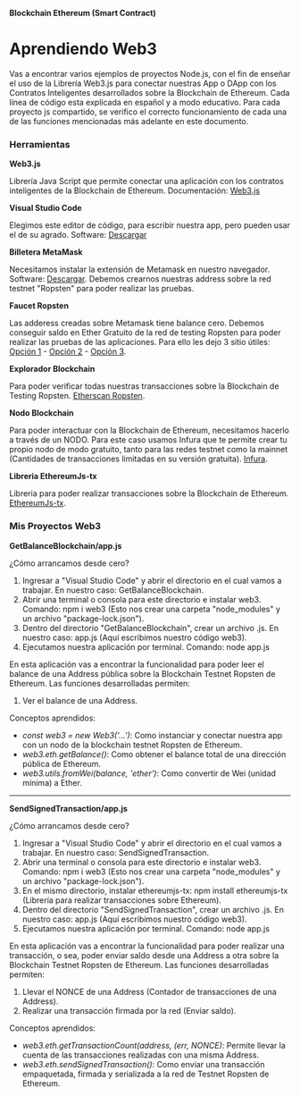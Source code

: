 **Blockchain Ethereum (Smart Contract)**
# Aprendiendo Web3
Vas a encontrar varios ejemplos de proyectos Node.js, con el fin de enseñar el uso de la Librería Web3.js para conectar nuestras App o DApp con los Contratos Inteligentes desarrollados sobre la Blockchain de Ethereum. Cada línea de código esta explicada en español y a modo educativo. Para cada proyecto js compartido, se verifico el correcto funcionamiento de cada una de las funciones mencionadas más adelante en este documento.

### Herramientas
**Web3.js**

Librería Java Script que permite conectar una aplicación con los contratos inteligentes de la Blockchain de Ethereum. Documentación: [Web3.js](https://web3js.readthedocs.io/en/v1.3.0/)

**Visual Studio Code**

Elegimos este editor de código, para escribir nuestra app, pero pueden usar el de su agrado. Software: [Descargar](https://code.visualstudio.com/)

**Billetera MetaMask**

Necesitamos instalar la extensión de Metamask en nuestro navegador. Software: [Descargar](https://metamask.io/).
Debemos crearnos nuestras address sobre la red testnet "Ropsten" para poder realizar las pruebas.

**Faucet Ropsten**

Las adderess creadas sobre Metamask tiene balance cero. Debemos conseguir saldo en Ether Gratuito de la red de testing Ropsten para poder realizar las pruebas de las aplicaciones. Para ello les dejo 3 sitio útiles: [Opción 1](https://faucet.ropsten.be/) - [Opción 2](https://faucet.dimensions.network/) - [Opción 3](https://faucet.kyber.network/).

**Explorador Blockchain**

Para poder verificar todas nuestras transacciones sobre la Blockchain de Testing Ropsten. [Etherscan Ropsten](https://ropsten.etherscan.io/).

**Nodo Blockchain**

Para poder interactuar con la Blockchain de Ethereum, necesitamos hacerlo a través de un NODO. Para este caso usamos Infura que te permite crear tu propio nodo de modo gratuito, tanto para las redes testnet como la mainnet (Cantidades de transacciones limitadas en su versión gratuita). [Infura](https://infura.io/dashboard).

**Libreria EthereumJs-tx**

Libreria para poder realizar transacciones sobre la Blockchain de Ethereum. [EthereumJs-tx](https://github.com/ethereumjs/ethereumjs-tx).


### Mis Proyectos Web3
**GetBalanceBlockchain/app.js**

¿Cómo arrancamos desde cero?
1) Ingresar a "Visual Studio Code" y abrir el directorio en el cual vamos a trabajar. En nuestro caso: GetBalanceBlockchain.
2) Abrir una terminal o consola para este directorio e instalar web3. Comando: npm i web3 (Esto nos crear una carpeta "node_modules" y un archivo "package-lock.json").
3) Dentro del directorio "GetBalanceBlockchain", crear un archivo .js. En nuestro caso: app.js (Aquí escribimos nuestro código web3).
4) Ejecutamos nuestra aplicación por terminal. Comando: node app.js

En esta aplicación vas a encontrar la funcionalidad para poder leer el balance de una Address pública sobre la Blockchain Testnet Ropsten de Ethereum.
Las funciones desarrolladas permiten:
1) Ver el balance de una Address.

Conceptos aprendidos:
- *const web3 = new Web3('...')*: Como instanciar y conectar nuestra app con un nodo de la blockchain testnet Ropsten de Ethereum.
- *web3.eth.getBalance()*: Como obtener el balance total de una dirección pública de Ethereum.
- *web3.utils.fromWei(balance, 'ether')*: Como convertir de Wei (unidad mínima) a Ether.

------------------------------------
**SendSignedTransaction/app.js**

¿Cómo arrancamos desde cero?
1) Ingresar a "Visual Studio Code" y abrir el directorio en el cual vamos a trabajar. En nuestro caso: SendSignedTransaction.
2) Abrir una terminal o consola para este directorio e instalar web3. Comando: npm i web3 (Esto nos crear una carpeta "node_modules" y un archivo "package-lock.json").
3) En el mismo directorio, instalar ethereumjs-tx: npm install ethereumjs-tx (Librería para realizar transacciones sobre Ethereum).
4) Dentro del directorio "SendSignedTransaction", crear un archivo .js. En nuestro caso: app.js (Aquí escribimos nuestro código web3).
5) Ejecutamos nuestra aplicación por terminal. Comando: node app.js

En esta aplicación vas a encontrar la funcionalidad para poder realizar una transacción, o sea, poder enviar saldo desde una Address a otra sobre la Blockchain Testnet Ropsten de Ethereum.
Las funciones desarrolladas permiten:
1) Llevar el NONCE de una Address (Contador de transacciones de una Address).
2) Realizar una transacción firmada por la red (Enviar saldo).

Conceptos aprendidos:
- *web3.eth.getTransactionCount(address, (err, NONCE)*: Permite llevar la cuenta de las transacciones realizadas con una misma Address.
- *web3.eth.sendSignedTransaction()*: Como enviar una transacción empaquetada, firmada y serializada a la red de Testnet Ropsten de Ethereum.


